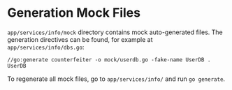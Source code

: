 # Generation Mock Files

`app/services/info/mock` directory contains mock auto-generated files.
The generation directives can be found, for example at `app/services/info/dbs.go`:
```
//go:generate counterfeiter -o mock/userdb.go -fake-name UserDB . UserDB
```
To regenerate all mock files, go to `app/services/info/` and run `go generate`.
